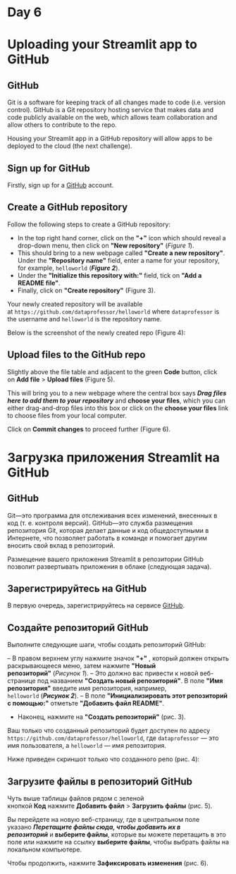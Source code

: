 # Day 6

# **Uploading your Streamlit app to GitHub**

## **GitHub**

Git is a software for keeping track of all changes made to code (i.e. version control). GitHub is a Git repository hosting service that makes data and code publicly available on the web, which allows team collaboration and allow others to contribute to the repo.

Housing your Streamlit app in a GitHub repository will allow apps to be deployed to the cloud (the next challenge).

## **Sign up for GitHub**

Firstly, sign up for a [GitHub](https://github.com/) account.

## **Create a GitHub repository**

Follow the following steps to create a GitHub repository:

- In the top right hand corner, click on the **"+"** icon which should reveal a drop-down menu, then click on **"New repository"** (*Figure 1*).
- This should bring to a new webpage called **"Create a new repository"**. Under the **"Repository name"** field, enter a name for your repository, for example, `helloworld` (***Figure 2***).
- Under the **"Initialize this repository with:"** field, tick on **"Add a README file"**.
- Finally, click on **"Create repository"** (Figure 3).

Your newly created repository will be available at `https://github.com/dataprofessor/helloworld` where `dataprofessor` is the username and `helloworld` is the repository name.

Below is the screenshot of the newly created repo (Figure 4):

## **Upload files to the GitHub repo**

Slightly above the file table and adjacent to the green **Code** button, click on **Add file** > **Upload files** (Figure 5).

This will bring you to a new webpage where the central box says ***Drag files here to add them to your repository*** and **choose your files**, which you can either drag-and-drop files into this box or click on the **choose your files** link to choose files from your local computer.

Click on **Commit changes** to proceed further (Figure 6).

# **Загрузка приложения Streamlit на GitHub**

## **GitHub**

Git—это программа для отслеживания всех изменений, внесенных в код (т. е. контроля версий). GitHub—это служба размещения репозитория Git, которая делает данные и код общедоступными в Интернете, что позволяет работать в команде и помогает другим вносить свой вклад в репозиторий.

Размещение вашего приложения Streamlit в репозитории GitHub позволит развертывать приложения в облаке (следующая задача).

## **Зарегистрируйтесь на GitHub**

В первую очередь, зарегистрируйтесь на сервисе [GitHub](https://github.com/).

## **Создайте репозиторий GitHub**

Выполните следующие шаги, чтобы создать репозиторий GitHub:

– В правом верхнем углу нажмите значок **"+"** , который должен открыть раскрывающееся меню, затем нажмите **"Новый репозиторий"** (*Рисунок 1*).
– Это должно вас привести к новой веб-странице под названием **"Создать новый репозиторий"**. В поле **"Имя репозитория"** введите имя репозитория, например, `helloworld` (***Рисунок 2***).
– В поле **"Инициализировать этот репозиторий с помощью:"** отметьте **"Добавить файл README"**.

- Наконец, нажмите на **"Создать репозиторий"** (рис. 3).

Ваш только что созданный репозиторий будет доступен по адресу `https://github.com/dataprofessor/helloworld`, где `dataprofessor` — это имя пользователя, а `helloworld` — имя репозитория.

Ниже приведен скриншот только что созданного репо (рис. 4):

## **Загрузите файлы в репозиторий GitHub**

Чуть выше таблицы файлов рядом с зеленой кнопкой **Код** нажмите **Добавить файл** > **Загрузить файлы** (рис. 5).

Вы перейдете на новую веб-страницу, где в центральном поле указано ***Перетащите файлы сюда, чтобы добавить их в репозиторий*** и **выберите файлы**, которые вы можете перетащить в это поле или нажмите на ссылку **выберите файлы**, чтобы выбрать файлы на локальном компьютере.

Чтобы продолжить, нажмите **Зафиксировать изменения** (рис. 6).